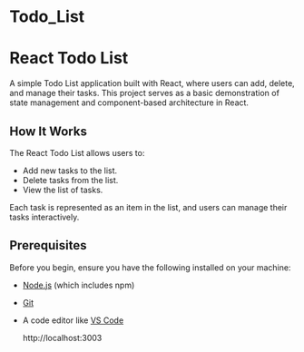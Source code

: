 # Todo_List
# React Todo List

A simple Todo List application built with React, where users can add, delete, and manage their tasks. This project serves as a basic demonstration of state management and component-based architecture in React.

## How It Works

The React Todo List allows users to:
- Add new tasks to the list.
- Delete tasks from the list.
- View the list of tasks.

Each task is represented as an item in the list, and users can manage their tasks interactively.

## Prerequisites

Before you begin, ensure you have the following installed on your machine:
- [Node.js](https://nodejs.org/) (which includes npm)
- [Git](https://git-scm.com/)
- A code editor like [VS Code](https://code.visualstudio.com/)

  http://localhost:3003
